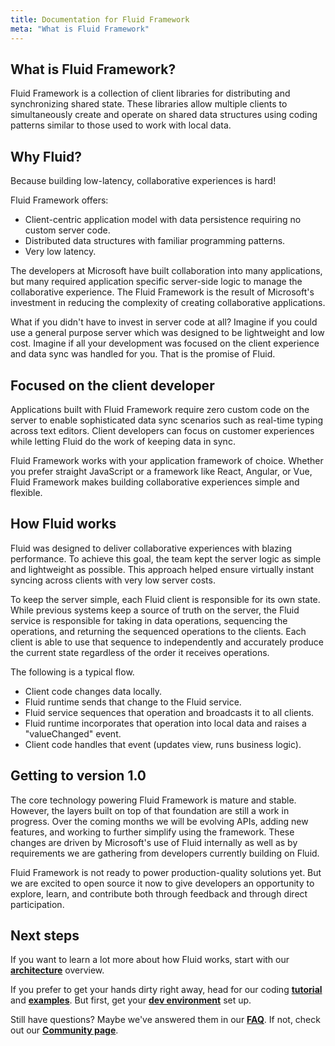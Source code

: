 ```yaml
---
title: Documentation for Fluid Framework
meta: "What is Fluid Framework"
---
```


## What is Fluid Framework?

Fluid Framework is a collection of client libraries for distributing and synchronizing shared state. These libraries
allow multiple clients to simultaneously create and operate on shared data structures using coding
patterns similar to those used to work with local data.

## Why Fluid?

Because building low-latency, collaborative experiences is hard!

Fluid Framework offers:

* Client-centric application model with data persistence requiring no custom server code.
* Distributed data structures with familiar programming patterns.
* Very low latency.

The developers at Microsoft have built collaboration into many applications, but many required application specific
server-side logic to manage the collaborative experience. The Fluid Framework is the result of Microsoft's investment
in reducing the complexity of creating collaborative applications.

What if you didn't have to invest in server code at all? Imagine if you could use a general purpose server
which was designed to be lightweight and low cost. Imagine if all your development was focused on the client
experience and data sync was handled for you. That is the promise of Fluid.

## Focused on the client developer

Applications built with Fluid Framework require zero custom code on the server to enable sophisticated data sync
scenarios such as real-time typing across text editors. Client developers can focus on customer experiences while
letting Fluid do the work of keeping data in sync.

Fluid Framework works with your application framework of choice. Whether you prefer straight JavaScript or
a framework like React, Angular, or Vue, Fluid Framework makes building collaborative experiences simple and
flexible.

## How Fluid works

Fluid was designed to deliver collaborative experiences with blazing performance. To achieve this goal, the team kept
the server logic as simple and lightweight as possible. This approach helped ensure virtually instant syncing across
clients with very low server costs.

To keep the server simple, each Fluid client is responsible for its own state. While previous systems keep a source of
truth on the server, the Fluid service is responsible for taking in data operations, sequencing the operations, and
returning the sequenced operations to the clients. Each client is able to use that sequence to independently and
accurately produce the current state regardless of the order it receives operations.

The following is a typical flow.

* Client code changes data locally.
* Fluid runtime sends that change to the Fluid service.
* Fluid service sequences that operation and broadcasts it to all clients.
* Fluid runtime incorporates that operation into local data and raises a "valueChanged" event.
* Client code handles that event (updates view, runs business logic).

## Getting to version 1.0

The core technology powering Fluid Framework is mature and stable. However, the layers built on top of that
foundation are still a work in progress. Over the coming months we will be evolving APIs, adding new features,
and working to further simplify using the framework. These changes are driven by Microsoft's use of
Fluid internally as well as by requirements we are gathering from developers currently building on Fluid.

Fluid Framework is not ready to power production-quality solutions yet. But we are excited to open source it now
to give developers an opportunity to explore, learn, and contribute both through feedback and through direct
participation.

## Next steps

If you want to learn a lot more about how Fluid works, start with our
**[architecture](concepts/architecture.md)** overview.

If you prefer to get your hands dirty right away, head for our coding **[tutorial](get-started/tutorial.md)** and
**[examples](get-started/examples.md)**. But first, get your **[dev environment](get-started/quick-start.md)** set up.

Still have questions? Maybe we've answered them in our **[FAQ](faq.md)**. If not, check out our
**[Community page](/community/)**.
